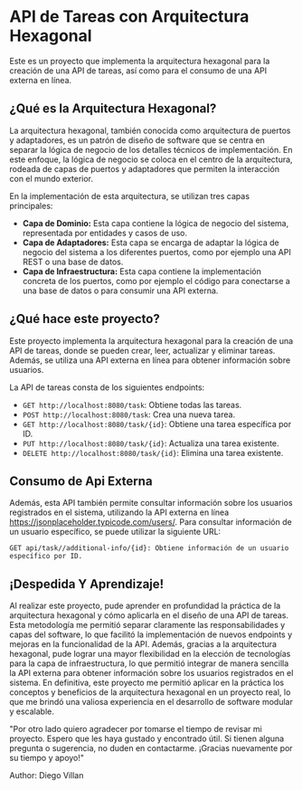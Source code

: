 <h1>API de Tareas con Arquitectura Hexagonal</h1>
<p>Este es un proyecto que implementa la arquitectura hexagonal para la creación de una API de tareas, así como para el consumo de una API externa en línea.</p>

<h2>¿Qué es la Arquitectura Hexagonal?</h2>
<p>La arquitectura hexagonal, también conocida como arquitectura de puertos y adaptadores, es un patrón de diseño de software que se centra en separar la lógica de negocio de los detalles técnicos de implementación. En este enfoque, la lógica de negocio se coloca en el centro de la arquitectura, rodeada de capas de puertos y adaptadores que permiten la interacción con el mundo exterior.</p>
<p>En la implementación de esta arquitectura, se utilizan tres capas principales:</p>
<ul>
		<li><strong>Capa de Dominio:</strong> Esta capa contiene la lógica de negocio del sistema, representada por entidades y casos de uso.</li>
		<li><strong>Capa de Adaptadores:</strong> Esta capa se encarga de adaptar la lógica de negocio del sistema a los diferentes puertos, como por ejemplo una API REST o una base de datos.</li>
		<li><strong>Capa de Infraestructura:</strong> Esta capa contiene la implementación concreta de los puertos, como por ejemplo el código para conectarse a una base de datos o para consumir una API externa.</li>
</ul>
	<h2>¿Qué hace este proyecto?</h2>
	<p>Este proyecto implementa la arquitectura hexagonal para la creación de una API de tareas, donde se pueden crear, leer, actualizar y eliminar tareas. Además, se utiliza una API externa en línea para obtener información sobre usuarios.</p>
	<p>La API de tareas consta de los siguientes endpoints:</p>
	<ul>
		<li><code>GET http://localhost:8080/task</code>: Obtiene todas las tareas.</li>
		<li><code>POST http://localhost:8080/task</code>: Crea una nueva tarea.</li>
		<li><code>GET http://localhost:8080/task/{id}</code>: Obtiene una tarea específica por ID.</li>
		<li><code>PUT http://localhost:8080/task/{id}</code>: Actualiza una tarea existente.</li>
		<li><code>DELETE http://localhost:8080/task/{id}</code>: Elimina una tarea existente.</li>
	</ul>
  <h2>Consumo de Api Externa</h2>
<p>Además, esta API también permite consultar información sobre los usuarios registrados en el sistema, utilizando la API externa en línea <a href="https://jsonplaceholder.typicode.com/users/" target="_blank">https://jsonplaceholder.typicode.com/users/</a>. Para consultar información de un usuario específico, se puede utilizar la siguiente URL:</p>

<pre><code>GET api/task//additional-info/{id}: Obtiene información de un usuario específico por ID.</code></pre>

<h2>¡Despedida Y Aprendizaje!</h2>
<p>Al realizar este proyecto, pude aprender en profundidad la práctica de la arquitectura hexagonal y cómo aplicarla en el diseño de una API de tareas. Esta metodología me permitió separar claramente las responsabilidades y capas del software, lo que facilitó la implementación de nuevos endpoints y mejoras en la funcionalidad de la API. Además, gracias a la arquitectura hexagonal, pude lograr una mayor flexibilidad en la elección de tecnologías para la capa de infraestructura, lo que permitió integrar de manera sencilla la API externa para obtener información sobre los usuarios registrados en el sistema. En definitiva, este proyecto me permitió aplicar en la práctica los conceptos y beneficios de la arquitectura hexagonal en un proyecto real, lo que me brindó una valiosa experiencia en el desarrollo de software modular y escalable.</p>
<p>"Por otro lado quiero agradecer por tomarse el tiempo de revisar mi proyecto. Espero que les haya gustado y encontrado útil. Si tienen alguna pregunta o sugerencia, no duden en contactarme. ¡Gracias nuevamente por su tiempo y apoyo!"</p>

<p>Author: Diego Villan </p>

